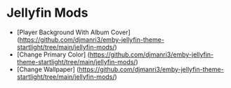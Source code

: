 # Jellyfin Mods

- [Player Background With Album Cover] (https://github.com/djmanri3/emby-jellyfin-theme-startlight/tree/main/jellyfin-mods/)
- [Change Primary Color] (https://github.com/djmanri3/emby-jellyfin-theme-startlight/tree/main/jellyfin-mods/)
- [Change Wallpaper] (https://github.com/djmanri3/emby-jellyfin-theme-startlight/tree/main/jellyfin-mods/)
